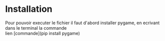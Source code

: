 # Installation  
Pour pouvoir executer le fichier il faut d'abord installer pygame, en ecrivant dans le terminal la commande  
lien [commande](pip install pygame)


